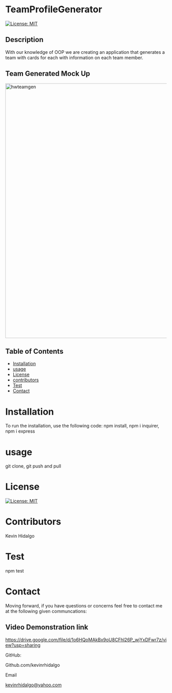 # TeamProfileGenerator
  [![License: MIT](https://img.shields.io/badge/License-MIT-yellow.svg)](https://opensource.org/licenses/MIT)
  ## Description 
With our knowledge of OOP we are creating an application that generates a team with cards for each with information on each team member.

## Team Generated Mock Up
<img width="795" alt="hwteamgen" src="https://user-images.githubusercontent.com/78196245/115647960-bc4ed380-a2f2-11eb-9a7a-1e037da22304.png">

  ## Table of Contents 

  * [Installation](#installation)
  * [usage](#usage)
  * [License](#license)
  * [contributors](#contributors)
  * [Test](#test)
  * [Contact](#contact)
  # Installation
  To run the installation, use the following code:
  npm install, npm i inquirer, npm i express
  # usage
  git clone, git push and pull
  # License
  [![License: MIT](https://img.shields.io/badge/License-MIT-yellow.svg)](https://opensource.org/licenses/MIT)
  
  # Contributors
  Kevin Hidalgo
  # Test
  npm test
  # Contact
  Moving forward, if you have questions or concerns feel free to contact me at the following given communcations: 
  
  ## Video Demonstration link
  https://drive.google.com/file/d/1o6HQoMAkBx9oU8CFhl26P_wjYxDFwr7z/view?usp=sharing


  GitHub: 

  Github.com/kevinrhidalgo 

  Email 

  kevinrhidalgo@yahoo.com 


 
  

  
